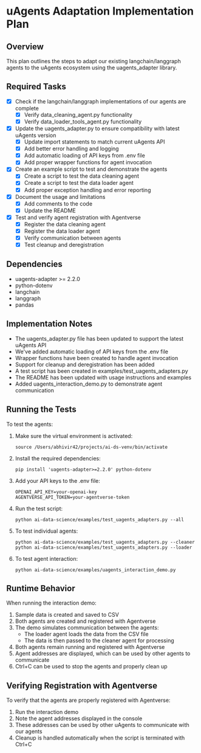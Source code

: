 # uAgents Adaptation Implementation Plan

## Overview
This plan outlines the steps to adapt our existing langchain/langgraph agents to the uAgents ecosystem using the uagents_adapter library.

## Required Tasks

- [x] Check if the langchain/langgraph implementations of our agents are complete
  - [x] Verify data_cleaning_agent.py functionality
  - [x] Verify data_loader_tools_agent.py functionality

- [x] Update the uagents_adapter.py to ensure compatibility with latest uAgents version
  - [x] Update import statements to match current uAgents API
  - [x] Add better error handling and logging
  - [x] Add automatic loading of API keys from .env file
  - [x] Add proper wrapper functions for agent invocation

- [x] Create an example script to test and demonstrate the agents
  - [x] Create a script to test the data cleaning agent
  - [x] Create a script to test the data loader agent
  - [x] Add proper exception handling and error reporting

- [x] Document the usage and limitations
  - [x] Add comments to the code
  - [x] Update the README

- [x] Test and verify agent registration with Agentverse
  - [x] Register the data cleaning agent
  - [x] Register the data loader agent
  - [x] Verify communication between agents
  - [x] Test cleanup and deregistration

## Dependencies
- uagents-adapter >= 2.2.0 
- python-dotenv
- langchain
- langgraph
- pandas

## Implementation Notes

- The uagents_adapter.py file has been updated to support the latest uAgents API
- We've added automatic loading of API keys from the .env file
- Wrapper functions have been created to handle agent invocation
- Support for cleanup and deregistration has been added
- A test script has been created in examples/test_uagents_adapters.py
- The README has been updated with usage instructions and examples
- Added uagents_interaction_demo.py to demonstrate agent communication

## Running the Tests

To test the agents:

1. Make sure the virtual environment is activated:
   ```
   source /Users/abhivir42/projects/ai-ds-venv/bin/activate
   ```

2. Install the required dependencies:
   ```
   pip install 'uagents-adapter>=2.2.0' python-dotenv
   ```

3. Add your API keys to the .env file:
   ```
   OPENAI_API_KEY=your-openai-key
   AGENTVERSE_API_TOKEN=your-agentverse-token
   ```

4. Run the test script:
   ```
   python ai-data-science/examples/test_uagents_adapters.py --all
   ```

5. To test individual agents:
   ```
   python ai-data-science/examples/test_uagents_adapters.py --cleaner
   python ai-data-science/examples/test_uagents_adapters.py --loader
   ```

6. To test agent interaction:
   ```
   python ai-data-science/examples/uagents_interaction_demo.py
   ```

## Runtime Behavior

When running the interaction demo:

1. Sample data is created and saved to CSV
2. Both agents are created and registered with Agentverse
3. The demo simulates communication between the agents:
   - The loader agent loads the data from the CSV file
   - The data is then passed to the cleaner agent for processing
4. Both agents remain running and registered with Agentverse
5. Agent addresses are displayed, which can be used by other agents to communicate
6. Ctrl+C can be used to stop the agents and properly clean up

## Verifying Registration with Agentverse

To verify that the agents are properly registered with Agentverse:

1. Run the interaction demo
2. Note the agent addresses displayed in the console
3. These addresses can be used by other uAgents to communicate with our agents
4. Cleanup is handled automatically when the script is terminated with Ctrl+C 